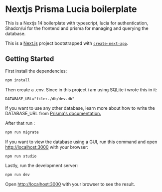 # Nextjs Prisma Lucia boilerplate

This is a Nextjs 14 boilerplate with typescript, lucia for authentication, Shadcn/ui for the frontend and prisma for managing and querying the database.

This is a [Next.js](https://nextjs.org/) project bootstrapped with [`create-next-app`](https://github.com/vercel/next.js/tree/canary/packages/create-next-app).

## Getting Started

First install the dependencies:
```bash
npm install
```

Then create a .env. Since in this project i am using SQLite i wrote this in it:
```env
DATABASE_URL="file:./db/dev.db"
```
If you want to use any other database, learn more about how to write the DATABASE_URL from [Prisma's documentation.](https://pris.ly/d/prisma-schema#accessing-environment-variables-from-the-schema)

After that run :
```sh
npm run migrate
```

If you want to view the database using a GUI, run this command and open [http://localhost:3000](http://localhost:3000) with your browser:
```sh
npm run studio
```

Lastly, run the development server:

```bash
npm run dev
```

Open [http://localhost:3000](http://localhost:3000) with your browser to see the result.